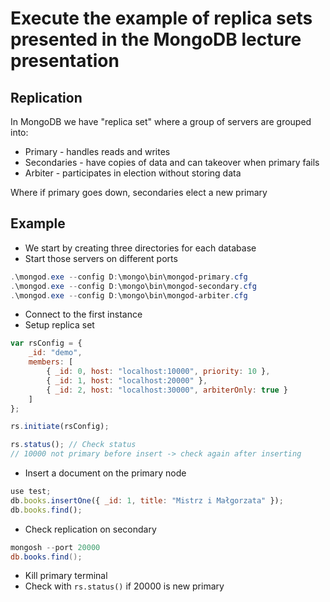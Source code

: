 # Execute the example of replica sets presented in the MongoDB lecture presentation

## Replication

In MongoDB we have "replica set" where a group of servers are grouped into:
- Primary - handles reads and writes
- Secondaries - have copies of data and can takeover when primary fails
- Arbiter - participates in election without storing data
  
Where if primary goes down, secondaries elect a new primary

## Example
- We start by creating three directories for each database
- Start those servers on different ports
```powershell
.\mongod.exe --config D:\mongo\bin\mongod-primary.cfg
.\mongod.exe --config D:\mongo\bin\mongod-secondary.cfg
.\mongod.exe --config D:\mongo\bin\mongod-arbiter.cfg
```
- Connect to the first instance
- Setup replica set
  
```js
var rsConfig = {
    _id: "demo",
    members: [
        { _id: 0, host: "localhost:10000", priority: 10 },
        { _id: 1, host: "localhost:20000" },
        { _id: 2, host: "localhost:30000", arbiterOnly: true }
    ]
};

rs.initiate(rsConfig);

rs.status(); // Check status
// 10000 not primary before insert -> check again after inserting
```

- Insert a document on the primary node
```js
use test;
db.books.insertOne({ _id: 1, title: "Mistrz i Małgorzata" });
db.books.find();
```
- Check replication on secondary
```powershell
mongosh --port 20000
db.books.find();
```

- Kill primary terminal
- Check with `rs.status()` if 20000 is new primary